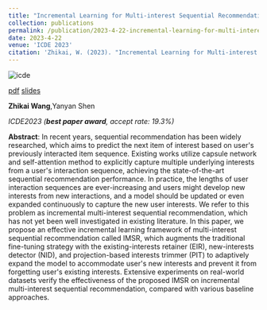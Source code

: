```yaml
---
title: "Incremental Learning for Multi-interest Sequential Recommendation"
collection: publications
permalink: /publication/2023-4-22-incremental-learning-for-multi-interest-sequential-recommendation
date: 2023-4-22
venue: 'ICDE 2023'
citation: 'Zhikai, W. (2023). "Incremental Learning for Multi-interest Sequential Recommendation." <i>ICDE 2023</i>. 1(1).'
---
```

![icde]({{site.url}}/images/icde2.png)

[pdf]({{site.url}}/files/icde.pdf) [slides]({{site.url}}/files/icde_slides.pdf) 

   **Zhikai Wang**,Yanyan Shen

   *ICDE2023 (**best paper award**, accept rate: 19.3%)*

   **Abstract**: In recent years, sequential recommendation has been widely researched, which aims to predict the next item of interest based on user's previously interacted item sequence. Existing works utilize capsule network and self-attention method to explicitly capture multiple underlying interests from a user's interaction sequence, achieving the state-of-the-art sequential recommendation performance. In practice, the lengths of user interaction sequences are ever-increasing and users might develop new interests from new interactions, and a model should be updated or even expanded continuously to capture the new user interests. We refer to this problem as incremental multi-interest sequential recommendation, which has not yet been well investigated in existing literature. In this paper, we propose an effective incremental learning framework of multi-interest sequential recommendation called IMSR, which augments the traditional fine-tuning strategy with the existing-interests retainer (EIR), new-interests detector (NID), and projection-based interests trimmer (PIT) to adaptively expand the model to accommodate user's new interests and prevent it from forgetting user's existing interests. Extensive experiments on real-world datasets verify the effectiveness of the proposed IMSR on incremental multi-interest sequential recommendation, compared with various baseline approaches.